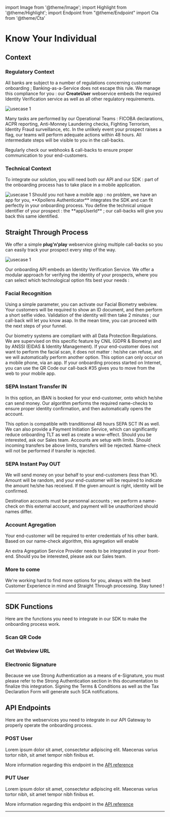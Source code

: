 import Image from '@theme/Image';
import Highlight from '@theme/Highlight';
import Endpoint from "@theme/Endpoint"
import Cta from '@theme/Cta'

# Know Your Individual

## Context

### Regulatory Context
All banks are subject to a number of regulations concerning customer onboarding ; Banking-as-a-Service does not escape this rule. We manage this compliance for you : our **CreateUser** webservice embeds the required Identity Verification service as well as all other regulatory requirements.

<Image src="docs/KYC-regulatory-context.png" alt="usecase 1"/>

Many tasks are performed by our Operational Teams : FICOBA declarations, ACPR reporting, Anti-Monney Laundering checks, Fighting Terrorism, Identity Fraud surveillance, etc. In the unlikely event your prospect raises a flag, our teams will perform adequate actions within 48 hours. All intermediate steps will be visible to you in the call-backs.

<Highlight type="tip">
  Regularly check our webhooks & call-backs to ensure proper communication to your end-customers.
</Highlight>

### Technical Context
To integrate our solution, you will need both our API and our SDK : part of the onboarding process has to take place in a mobile application.

<Image src="docs/KYC-screens.png" alt="usecase 1"/>

<Highlight>
  Should you not have a mobile app : no problem, we have an app for you, **Xpollens Authenticator** integrates the SDK and can fit perfectly in your onboarding process.
</Highlight>

<Highlight type="tip">
  You define the technical unique identifier of your prospect : the **appUserId** ; our call-backs will give you back this same identified.
</Highlight>

## Straight Through Process

We offer a simple **plug'n'play** webservice giving multiple call-backs so you can easily track your prospect every step of the way.

<Image src="docs/KYC-retail.png" alt="usecase 1"/>

Our onboarding API embeds an Identity Verification Service. We offer a modular approach for verifying the identity of your prospects, where you can select which technological option fits best your needs :
  
### Facial Recognition
Using a simple parameter, you can activate our Facial Biometry webview. Your customers will be required to show an ID document, and then perform a short selfie video. Validation of the identity will then take 2 minutes ; our call-back will let you know asap. In the mean time, you can proceed with the next steps of your funnel.

<Highlight>
  Our biometry systems are compliant with all Data Protection Regulations. We are supervised on this specific feature by CNIL (GDPR & Biometry) and by ANSSI (EIDAS & Identity Management).
</Highlight>

<Highlight type="tip">
  If your end-customer does not want to perform the facial scan, it does not matter : he/she can refuse, and we will automatically perform another option.
</Highlight>

<Highlight type="caution">
  This option can only occur on a mobile phone, via an app. If your onboarding process started on Internet, you can use the QR Code our call-back #35 gives you to move from the web to your mobile app.
</Highlight>

### SEPA Instant Transfer IN
In this option, an IBAN is booked for your end-customer, onto which he/she can send money. Our algorithm performs the required name-checks to ensure proper identity confirmation, and then automatically opens the account.

<Highlight>
  This option is compatible with tranditionnal 48 hours SEPA SCT IN as well.
</Highlight>

<Highlight type="tip">
  We can also provide a Payment Initiation Service, which can significantly reduce onboarding TLT as well as create a wow-effect. Should you be interested, ask our Sales team.
</Highlight>

<Highlight type="caution">
  Accounts are setup with limits. Should incoming transfers be above limits, transfers will be rejected. Name-check will not be performed if transfer is rejected.
</Highlight>

### SEPA Instant Pay OUT
We will send money on your behalf to your end-customers (less than 1€). Amount will be random, and your end-customer will be required to indicate the amount he/she has received. If the given amount is right, identity will be confirmed.

<Highlight>
  Destination accounts must be personnal accounts ; we perform a name-check on this external account, and payment will be unauthorized should names differ.
</Highlight>

### Account Agregation
Your end-customer will be required to enter credentials of his other bank. Based on our name-check algorithm, this agregation will enable 

<Highlight>
  An extra Agregation Service Provider needs to be integrated in your front-end. Should you be interested, please ask our Sales team.
</Highlight>

### More to come
We're working hard to find more options for you, always with the best Customer Experience in mind and Straight Through processing. Stay tuned !

---

## SDK Functions

Here are the functions you need to integrate in our SDK to make the onboarding process work.

### Scan QR Code



### Get Webview URL



### Electronic Signature

Because we use Strong Authentication as a means of e-Signature, you must please refer to the Strong Authentication section in this documentation to finalize this integration. Signing the Terms & Conditions as well as the Tax Declaration Form will generate such SCA notifications.

## API Endpoints

Here are the webservices you need to integrate in our API Gateway to properly operate the onboarding process.

### POST User

Lorem ipsum dolor sit amet, consectetur adipiscing elit. Maecenas varius tortor nibh, sit amet tempor nibh finibus et.

More information regarding this endpoint in the [API reference](/api/api1)

<Endpoint apiUrl="/v1.0/migrationProxy" path="/api​/v1.0​/users​/{userid}​/kyc​/identitycontrol" method="post"/>

<!-- https://api.xpollens.com/swagger/index.html?urls.primaryName=User%20%26%20Usermanagment%20API%20-%20v1.1#/User/post_api_v2_0_users__AppUserId__declarative -->
<!-- <Endpoint apiUrl="/v1.0/migrationProxy" path="​/api/v1.0/users/{userid}/cards/{id}" method="delete"/> -->

<Cta
  context="doc"
  ui="button"
  link="/api/api1"
  label="Try it out"
/>

### PUT User

Lorem ipsum dolor sit amet, consectetur adipiscing elit. Maecenas varius tortor nibh, sit amet tempor nibh finibus et.

More information regarding this endpoint in the [API reference](/api/api1)

<Endpoint apiUrl="/v1.0/migrationProxy" path="/api​/v1.0​/users​/{userid}​/kyc​/identitycontrol" method="post"/>

<Cta
  context="doc"
  ui="button"
  link="/api/api1"
  label="Try it out"
/>

---
